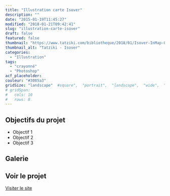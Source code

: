 ```yaml
---
title: "Illustration carte Isover"
description: ""
date: "2015-01-19T11:45:27"
modified: "2018-01-21T09:42:41"
slug: "illustration-carte-isover"
draft: false
featured: false
thumbnail: "https://www.tatziki.com/bibliotheque/2018/01/Isover-InMap-Operations-zoom.jpg"
thumbnail_alt: "Tatziki - Isover"
categories:
  - "Illustration"
tags:
  - "crayonné"
  - "Photoshop"
acf_placeholder:
couleur: "#3085a3"
gridSize: "landscape"  #square",  "portrait",  "landscape",  "wide",  "tall",  "feat",  "mini",
# gridSpan:
#   cols: 10
#   rows: 8
---
```


## Objectifs du projet

<!-- TODO: Ajouter les objectifs depuis ACF -->
- Objectif 1
- Objectif 2
- Objectif 3

## Galerie

<!-- TODO: Ajouter les images du projet -->

## Voir le projet

[Visiter le site](https://www.tatziki.com/illustration-carte-isover/)
